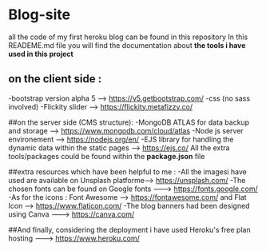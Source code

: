# Blog-site
all the code of my first heroku blog can be found in this repository
In this READEME.md file you will find the documentation about **the tools i have used in this project**  
## on the client side :
-bootstrap version alpha 5 --> https://v5.getbootstrap.com/
-css (no sass involved)
-Flickity slider --> https://flickity.metafizzy.co/

##on the server side (CMS structure):
-MongoDB ATLAS for data backup and storage --> https://www.mongodb.com/cloud/atlas
-Node js server environement -->  https://nodejs.org/en/
-EJS library for handling the dynamic data within the static pages --> https://ejs.co/
All the extra tools/packages could be found within the **package.json** file

##extra resources which have been helpful to me :
-All the imagesi have used are available on Unsplash platforme--> https://unsplash.com/
-The chosen fonts can be found on Google fonts --->  https://fonts.google.com/
-As for the icons : Font Awesome --> https://fontawesome.com/ and Flat Icon --> https://www.flaticon.com/
-The blog banners had been designed using Canva ---> https://canva.com/

##And finally, considering the deployment i have used Heroku's free plan hosting ---> https://www.heroku.com/
